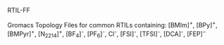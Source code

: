 RTIL-FF

Gromacs Topology Files for common RTILs containing: [BMIm]<sup>+</sup>, [BPy]<sup>+</sup>, [BMPyr]<sup>+</sup>, [N<sub>2214</sub>]<sup>+</sup>, [BF<sub>4</sub>]<sup>-</sup>, [PF<sub>6</sub>]<sup>-</sup>, Cl<sup>-</sup>, [FSI]<sup>-</sup>, [TFSI]<sup>-</sup>, [DCA]<sup>-</sup>, [FEP]<sup>&minus;</sup>
